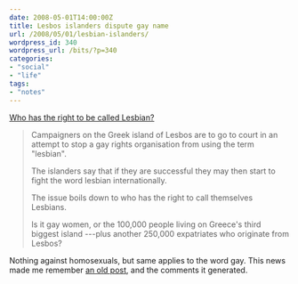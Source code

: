 ```yaml
---
date: 2008-05-01T14:00:00Z
title: Lesbos islanders dispute gay name
url: /2008/05/01/lesbian-islanders/
wordpress_id: 340
wordpress_url: /bits/?p=340
categories:
- "social"
- "life"
tags:
- "notes"
---
```

<a href="http://news.bbc.co.uk/2/hi/europe/7376919.stm">Who has the right to be called Lesbian?</a>

> Campaigners on the Greek island of Lesbos are to go to court in an attempt to stop a gay rights organisation from using the term "lesbian".
> 
> The islanders say that if they are successful they may then start to fight the word lesbian internationally.
> 
> The issue boils down to who has the right to call themselves Lesbians.
> 
> Is it gay women, or the 100,000 people living on Greece's third biggest island ---plus another 250,000 expatriates who originate from Lesbos?

Nothing against homosexuals, but same applies to the word gay. This news made me remember <a href="/2003/08/13/some-of-my-points-of-view/">an old post</a>, and the comments it generated.
